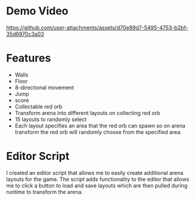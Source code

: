 # Demo Video

https://github.com/user-attachments/assets/d70e89d7-5495-4753-b2bf-35d6970c3a03

# Features
- Walls  
- Floor 
- 8-directional movement  
- Jump
- score  
- Collectable red orb  
- Transform arena into different layouts on collecting red orb  
- 15 layouts to randomly select
- Each layout specifies an area that the red orb can spawn so on arena transform the red orb will randomly choose from the specified area.
# Editor Script
I created an editor script that allows me to easily create additional arena layouts for the game. The script adds functionality to the editor that allows me to click a button to load and save layouts which are then pulled during runtime to transform the arena.


